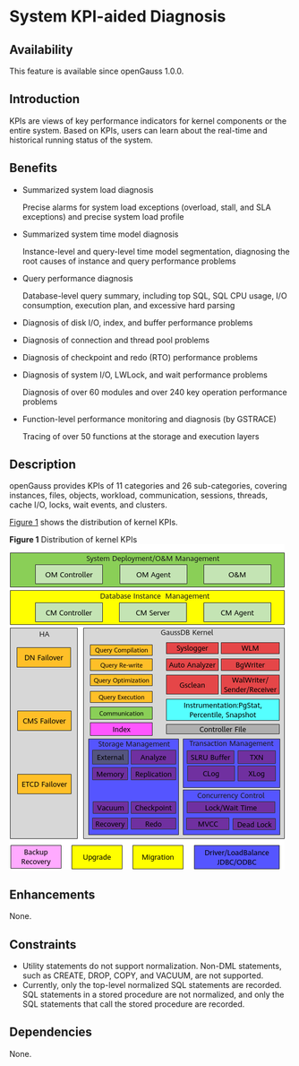 # System KPI-aided Diagnosis<a name="EN-US_TOPIC_0000001105395252"></a>

## Availability<a name="section6414518829"></a>

This feature is available since openGauss 1.0.0.

## Introduction<a name="section78747231823"></a>

KPIs are views of key performance indicators for kernel components or the entire system. Based on KPIs, users can learn about the real-time and historical running status of the system.

## Benefits<a name="section14646163010212"></a>

-   Summarized system load diagnosis

    Precise alarms for system load exceptions \(overload, stall, and SLA exceptions\) and precise system load profile

-   Summarized system time model diagnosis

    Instance-level and query-level time model segmentation, diagnosing the root causes of instance and query performance problems

-   Query performance diagnosis

    Database-level query summary, including top SQL, SQL CPU usage, I/O consumption, execution plan, and excessive hard parsing

-   Diagnosis of disk I/O, index, and buffer performance problems
-   Diagnosis of connection and thread pool problems
-   Diagnosis of checkpoint and redo \(RTO\) performance problems
-   Diagnosis of system I/O, LWLock, and wait performance problems

    Diagnosis of over 60 modules and over 240 key operation performance problems

-   Function-level performance monitoring and diagnosis \(by GSTRACE\)

    Tracing of over 50 functions at the storage and execution layers


## Description<a name="section1503163616210"></a>

openGauss provides KPIs of 11 categories and 26 sub-categories, covering instances, files, objects, workload, communication, sessions, threads, cache I/O, locks, wait events, and clusters.

[Figure 1](#fig20286741318)  shows the distribution of kernel KPIs.

**Figure  1**  Distribution of kernel KPIs<a name="fig20286741318"></a>  
![](figures/distribution-of-kernel-kpis.png "distribution-of-kernel-kpis")

## Enhancements<a name="section161567423211"></a>

None.

## Constraints<a name="section1956417145819"></a>

-   Utility statements do not support normalization. Non-DML statements, such as CREATE, DROP, COPY, and VACUUM, are not supported.
-   Currently, only the top-level normalized SQL statements are recorded. SQL statements in a stored procedure are not normalized, and only the SQL statements that call the stored procedure are recorded.

## Dependencies<a name="section15876411599"></a>

None.

